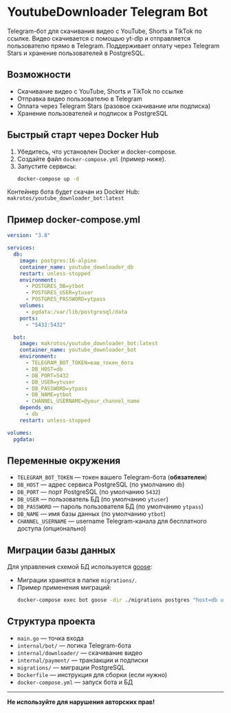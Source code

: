 # YoutubeDownloader Telegram Bot

Telegram-бот для скачивания видео с YouTube, Shorts и TikTok по ссылке. Видео скачивается с помощью yt-dlp и отправляется пользователю прямо в Telegram. Поддерживает оплату через Telegram Stars и хранение пользователей в PostgreSQL.

## Возможности

- Скачивание видео с YouTube, Shorts и TikTok по ссылке
- Отправка видео пользователю в Telegram
- Оплата через Telegram Stars (разовое скачивание или подписка)
- Хранение пользователей и подписок в PostgreSQL

## Быстрый старт через Docker Hub

1. Убедитесь, что установлен Docker и docker-compose.
2. Создайте файл `docker-compose.yml` (пример ниже).
3. Запустите сервисы:
   ```sh
   docker-compose up -d
   ```

Контейнер бота будет скачан из Docker Hub: `makrotos/youtube_downloader_bot:latest`

## Пример docker-compose.yml

```yaml
version: "3.8"

services:
  db:
    image: postgres:16-alpine
    container_name: youtube_downloader_db
    restart: unless-stopped
    environment:
      - POSTGRES_DB=ytbot
      - POSTGRES_USER=ytuser
      - POSTGRES_PASSWORD=ytpass
    volumes:
      - pgdata:/var/lib/postgresql/data
    ports:
      - "5432:5432"

  bot:
    image: makrotos/youtube_downloader_bot:latest
    container_name: youtube_downloader_bot
    environment:
      - TELEGRAM_BOT_TOKEN=ваш_токен_бота
      - DB_HOST=db
      - DB_PORT=5432
      - DB_USER=ytuser
      - DB_PASSWORD=ytpass
      - DB_NAME=ytbot
      - CHANNEL_USERNAME=@your_channel_name
    depends_on:
      - db
    restart: unless-stopped

volumes:
  pgdata:
```

## Переменные окружения

- `TELEGRAM_BOT_TOKEN` — токен вашего Telegram-бота (**обязателен**)
- `DB_HOST` — адрес сервиса PostgreSQL (по умолчанию `db`)
- `DB_PORT` — порт PostgreSQL (по умолчанию `5432`)
- `DB_USER` — пользователь БД (по умолчанию `ytuser`)
- `DB_PASSWORD` — пароль пользователя БД (по умолчанию `ytpass`)
- `DB_NAME` — имя базы данных (по умолчанию `ytbot`)
- `CHANNEL_USERNAME` — username Telegram-канала для бесплатного доступа (опционально)

## Миграции базы данных

Для управления схемой БД используется [goose](https://github.com/pressly/goose):

- Миграции хранятся в папке `migrations/`.
- Пример применения миграций:
  ```sh
  docker-compose exec bot goose -dir ./migrations postgres "host=db user=ytuser password=ytpass dbname=ytbot sslmode=disable" up
  ```

## Структура проекта

- `main.go` — точка входа
- `internal/bot/` — логика Telegram-бота
- `internal/downloader/` — скачивание видео
- `internal/payment/` — транзакции и подписки
- `migrations/` — миграции PostgreSQL
- `Dockerfile` — инструкция для сборки (если нужно)
- `docker-compose.yml` — запуск бота и БД

---

**Не используйте для нарушения авторских прав!**
